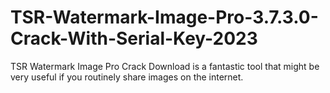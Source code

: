 # TSR-Watermark-Image-Pro-3.7.3.0-Crack-With-Serial-Key-2023
TSR Watermark Image Pro Crack Download is a fantastic tool that might be very useful if you routinely share images on the internet. 
